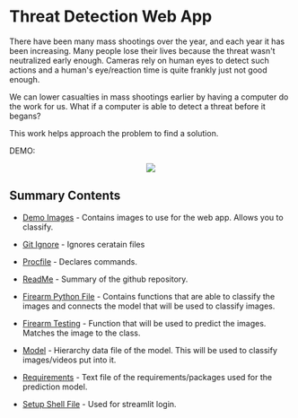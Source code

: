 # Threat Detection Web App
There have been many mass shootings over the year, and each year it has been increasing. Many people lose their lives because the threat wasn't neutralized early enough. Cameras rely on human eyes to detect such actions and a human's eye/reaction time is quite frankly just not good enough.

We can lower casualties in mass shootings earlier by having a computer do the work for us. What if a computer is able to detect a threat before it begans?

This work helps approach the problem to find a solution.

DEMO:

<p align="center">
  <img src="https://media.giphy.com/media/VcxJRTfa2A0UKthWEx/giphy.gif">
</p>

## Summary Contents
- [Demo Images](https://github.com/jeffersonzaki/Threat-Detection-Web-App/tree/master/Demo-Images) - Contains images to use for the web app. Allows you to classify.

- [Git Ignore](https://github.com/jeffersonzaki/Threat-Detection-Web-App/blob/master/.gitignore) - Ignores ceratain files

- [Procfile](https://github.com/jeffersonzaki/Threat-Detection-Web-App/blob/master/Procfile.txt) - Declares commands.

- [ReadMe](https://github.com/jeffersonzaki/Threat-Detection-Web-App/blob/master/README.md) - Summary of the github repository.

- [Firearm Python File](https://github.com/jeffersonzaki/Threat-Detection-Web-App/blob/master/firearm.py) - Contains functions that are able to classify the images and connects the model that will be used to classify images.

- [Firearm Testing](https://github.com/jeffersonzaki/Threat-Detection-Web-App/blob/master/firearm_testing.py) - Function that will be used to predict the images. Matches the image to the class.

- [Model](https://github.com/jeffersonzaki/Threat-Detection-Web-App/blob/master/model_3.hdf5) - Hierarchy data file of the model. This will be used to classify images/videos put into it.

- [Requirements](https://github.com/jeffersonzaki/Threat-Detection-Web-App/blob/master/requirements.txt) - Text file of the requirements/packages used for the prediction model.

- [Setup Shell File](https://github.com/jeffersonzaki/Threat-Detection-Web-App/blob/master/setup.sh) - Used for streamlit login.

